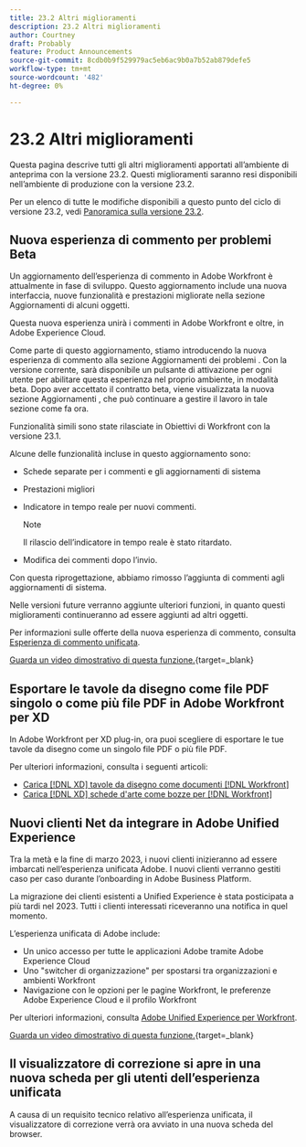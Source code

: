 ```yaml
---
title: 23.2 Altri miglioramenti
description: 23.2 Altri miglioramenti
author: Courtney
draft: Probably
feature: Product Announcements
source-git-commit: 8cdb0b9f529979ac5eb6ac9b0a7b52ab879defe5
workflow-type: tm+mt
source-wordcount: '482'
ht-degree: 0%

---
```


# 23.2 Altri miglioramenti

Questa pagina descrive tutti gli altri miglioramenti apportati all’ambiente di anteprima con la versione 23.2. Questi miglioramenti saranno resi disponibili nell’ambiente di produzione con la versione 23.2.

Per un elenco di tutte le modifiche disponibili a questo punto del ciclo di versione 23.2, vedi [Panoramica sulla versione 23.2](/help/quicksilver/product-announcements/product-releases/23.2-release-activity/23-2-release-overview.md).

## Nuova esperienza di commento per problemi Beta

Un aggiornamento dell’esperienza di commento in Adobe Workfront è attualmente in fase di sviluppo. Questo aggiornamento include una nuova interfaccia, nuove funzionalità e prestazioni migliorate nella sezione Aggiornamenti di alcuni oggetti.

Questa nuova esperienza unirà i commenti in Adobe Workfront e oltre, in Adobe Experience Cloud.

Come parte di questo aggiornamento, stiamo introducendo la nuova esperienza di commento alla sezione Aggiornamenti dei problemi . Con la versione corrente, sarà disponibile un pulsante di attivazione per ogni utente per abilitare questa esperienza nel proprio ambiente, in modalità beta. Dopo aver accettato il contratto beta, viene visualizzata la nuova sezione Aggiornamenti , che può continuare a gestire il lavoro in tale sezione come fa ora.

Funzionalità simili sono state rilasciate in Obiettivi di Workfront con la versione 23.1.

Alcune delle funzionalità incluse in questo aggiornamento sono:

* Schede separate per i commenti e gli aggiornamenti di sistema

* Prestazioni migliori

* Indicatore in tempo reale per nuovi commenti.
   >[!NOTE]
   >
   >Il rilascio dell’indicatore in tempo reale è stato ritardato.

* Modifica dei commenti dopo l’invio.

Con questa riprogettazione, abbiamo rimosso l’aggiunta di commenti agli aggiornamenti di sistema.

Nelle versioni future verranno aggiunte ulteriori funzioni, in quanto questi miglioramenti continueranno ad essere aggiunti ad altri oggetti.

Per informazioni sulle offerte della nuova esperienza di commento, consulta [Esperienza di commento unificata](/help/quicksilver/workfront-basics/updating-work-items-and-viewing-updates/unified-commenting-experience.md).

[Guarda un video dimostrativo di questa funzione.](https://video.tv.adobe.com/v/3416962/){target=_blank}

## Esportare le tavole da disegno come file PDF singolo o come più file PDF in Adobe Workfront per XD

In Adobe Workfront per XD plug-in, ora puoi scegliere di esportare le tue tavole da disegno come un singolo file PDF o più file PDF.

Per ulteriori informazioni, consulta i seguenti articoli:

* [Carica [!DNL XD] tavole da disegno come documenti [!DNL Workfront]](/help/quicksilver/workfront-integrations-and-apps/adobe-workfront-for-creative-cloud/wf-adobe-xd-docs.md)
* [Carica [!DNL XD] schede d&#39;arte come bozze per [!DNL Workfront]](/help/quicksilver/workfront-integrations-and-apps/adobe-workfront-for-creative-cloud/wf-adobe-xd-proofs.md)

## Nuovi clienti Net da integrare in Adobe Unified Experience

Tra la metà e la fine di marzo 2023, i nuovi clienti inizieranno ad essere imbarcati nell’esperienza unificata Adobe. I nuovi clienti verranno gestiti caso per caso durante l’onboarding in Adobe Business Platform.

La migrazione dei clienti esistenti a Unified Experience è stata posticipata a più tardi nel 2023. Tutti i clienti interessati riceveranno una notifica in quel momento.

L’esperienza unificata di Adobe include:

* Un unico accesso per tutte le applicazioni Adobe tramite Adobe Experience Cloud
* Uno &quot;switcher di organizzazione&quot; per spostarsi tra organizzazioni e ambienti Workfront
* Navigazione con le opzioni per le pagine Workfront, le preferenze Adobe Experience Cloud e il profilo Workfront

Per ulteriori informazioni, consulta [Adobe Unified Experience per Workfront](/help/quicksilver/workfront-basics/navigate-workfront/workfront-navigation/adobe-unified-experience.md).

[Guarda un video dimostrativo di questa funzione.](https://video.tv.adobe.com/v/3412388/){target=_blank}

## Il visualizzatore di correzione si apre in una nuova scheda per gli utenti dell’esperienza unificata

A causa di un requisito tecnico relativo all’esperienza unificata, il visualizzatore di correzione verrà ora avviato in una nuova scheda del browser.